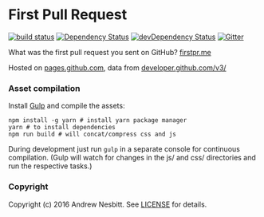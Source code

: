 # First Pull Request

[![build status](https://secure.travis-ci.org/andrew/first-pr.svg)](http://travis-ci.org/andrew/first-pr)
[![Dependency Status](https://david-dm.org/andrew/first-pr.svg?theme=shields.io)](https://david-dm.org/andrew/first-pr)
[![devDependency Status](https://david-dm.org/andrew/first-pr/dev-status.svg?theme=shields.io)](https://david-dm.org/andrew/first-pr#info=devDependencies)
[![Gitter](https://img.shields.io/gitter/room/andrew/first-pr.svg?maxAge=2592000)](https://gitter.im/andrew/first-pr)

What was the first pull request you sent on GitHub? [firstpr.me](http://firstpr.me/)

Hosted on [pages.github.com](https://pages.github.com),
data from [developer.github.com/v3/](https://developer.github.com/v3/)

### Asset compilation

Install [Gulp](http://gulpjs.com) and compile the assets:

```shell
npm install -g yarn # install yarn package manager
yarn # to install dependencies
npm run build # will concat/compress css and js
```

During development just run `gulp` in a separate console for continuous compilation.
(Gulp will watch for changes in the js/ and css/ directories and run the respective tasks.)

### Copyright ###

Copyright (c) 2016 Andrew Nesbitt. See [LICENSE](LICENSE) for details.

